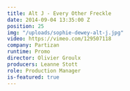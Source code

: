 ```yaml
---
title: Alt J - Every Other Freckle
date: 2014-09-04 13:35:00 Z
position: 25
img: "/uploads/sophie-dewey-alt-j.jpg"
video: https://vimeo.com/129507118
company: Partizan
runtime: Promo
director: Olivier Groulx
producers: Leanne Stott
role: Production Manager
is-featured: true
---
```


